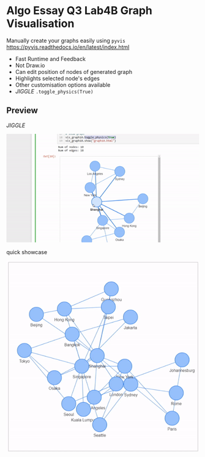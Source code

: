 # Algo Essay Q3 Lab4B Graph Visualisation
Manually create your graphs easily using `pyvis` https://pyvis.readthedocs.io/en/latest/index.html
- Fast Runtime and Feedback
- Not Draw.io
- Can edit position of nodes of generated graph
- Highlights selected node's edges
- Other customisation options available
- *JIGGLE* `.toggle_physics(True)`

## Preview
*JIGGLE*

![JIGGLE](JIGGLE.gif)

quick showcase

![showcase](showcase.gif)
